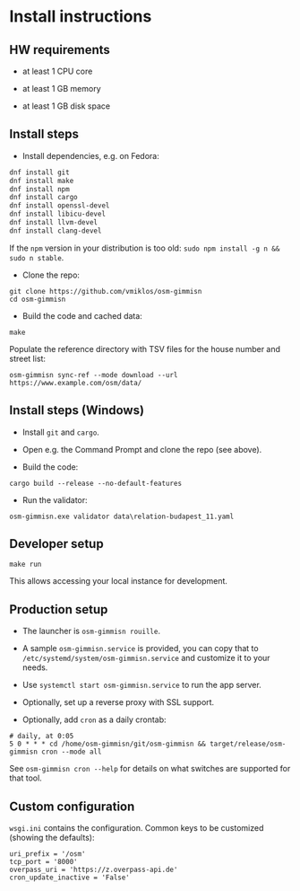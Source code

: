 # Install instructions

## HW requirements

- at least 1 CPU core

- at least 1 GB memory

- at least 1 GB disk space

## Install steps

- Install dependencies, e.g. on Fedora:

```bash
dnf install git
dnf install make
dnf install npm
dnf install cargo
dnf install openssl-devel
dnf install libicu-devel
dnf install llvm-devel
dnf install clang-devel
```

If the `npm` version in your distribution is too old: `sudo npm install -g n && sudo n stable`.

- Clone the repo:

```
git clone https://github.com/vmiklos/osm-gimmisn
cd osm-gimmisn
```

- Build the code and cached data:

```
make
```

Populate the reference directory with TSV files for the house number and street list:

```
osm-gimmisn sync-ref --mode download --url https://www.example.com/osm/data/
```

## Install steps (Windows)

- Install `git` and `cargo`.

- Open e.g. the Command Prompt and clone the repo (see above).

- Build the code:

```
cargo build --release --no-default-features
```

- Run the validator:

```
osm-gimmisn.exe validator data\relation-budapest_11.yaml
```

## Developer setup

```
make run
```

This allows accessing your local instance for development.

## Production setup

- The launcher is `osm-gimmisn rouille`.

- A sample `osm-gimmisn.service` is provided, you can copy that to
  `/etc/systemd/system/osm-gimmisn.service` and customize it to your needs.

- Use `systemctl start osm-gimmisn.service` to run the app server.

- Optionally, set up a reverse proxy with SSL support.

- Optionally, add `cron` as a daily crontab:

```
# daily, at 0:05
5 0 * * * cd /home/osm-gimmisn/git/osm-gimmisn && target/release/osm-gimmisn cron --mode all
```

See `osm-gimmisn cron --help` for details on what switches are supported for that tool.

## Custom configuration

`wsgi.ini` contains the configuration. Common keys to be customized (showing the defaults):

```
uri_prefix = '/osm'
tcp_port = '8000'
overpass_uri = 'https://z.overpass-api.de'
cron_update_inactive = 'False'
```
